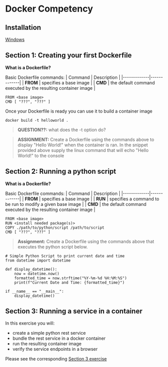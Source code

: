 # Docker Competency

## Installation
[Windows](https://docs.docker.com/desktop/install/windows-install/)

## Section 1: Creating your first Dockerfile
**What is a Dockerfile?**

Basic Dockerfile commands:
| Command     | Description |
|-------------|-------------|
| **FROM**    | specifies a base image |
| **CMD**     | the default command executed by the resulting container image |

```
FROM <base image>
CMD [ "???", "???" ]
```

Once your Dockerfile is ready you can use it to build a container image

```
docker build -t helloworld .
```
> **QUESTION??:** what does the -t option do?

> **ASSIGNMENT:** Create a Dockerfile using the commands above to display "Hello World!" when the container is ran.
> In the snippet provided above supply the linux command that will echo "Hello World!" to the console


## Section 2: Running a python script
**What is a Dockerfile?**

Basic Dockerfile commands:
| Command     | Description |
|-------------|-------------|
| **FROM**    | specifies a base image |
| **RUN**     | specifies a command to be run to modify a given base image |
| **CMD**     | the default command executed by the resulting container image |

```
FROM <base image>
RUN <install needed package(s)>
COPY ./path/to/python/script /path/to/script
CMD [ "???", "???" ]
```

> **Assignment:** Create a Dockerfile using the commands above that executes the python script below.

```
# Simple Python Script to print current date and time
from datetime import datetime

def display_datetime():
    now = datetime.now()
    formatted_time = now.strftime("%Y-%m-%d %H:%M:%S")
    print(f"Current Date and Time: {formatted_time}")

if __name__ == "__main__":
    display_datetime()
```

## Section 3: Running a service in a container
In this exercise you will:
- create a simple python rest service
- bundle the rest service in a docker container
- run the resulting container image
- verify the service endpoints in a browser

Please see the corresponding [Section 3 exercise](./Section3-exercise/)
